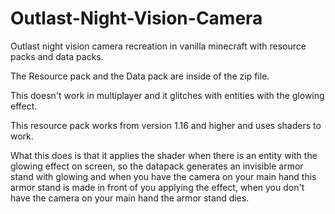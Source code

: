 # Outlast-Night-Vision-Camera
Outlast night vision camera recreation in vanilla minecraft with resource packs and data packs.

The Resource pack and the Data pack are inside of the zip file.

This doesn't work in multiplayer and it glitches with entities with the glowing effect.

This resource pack works from version 1.16 and higher and uses shaders to work.

What this does is that it applies the shader when there is an entity with the glowing effect on screen, so the datapack generates an invisible armor stand with glowing and when you have the camera on your main hand this armor stand is made in front of you applying the effect, when you don't have the camera on your main hand the armor stand dies.
